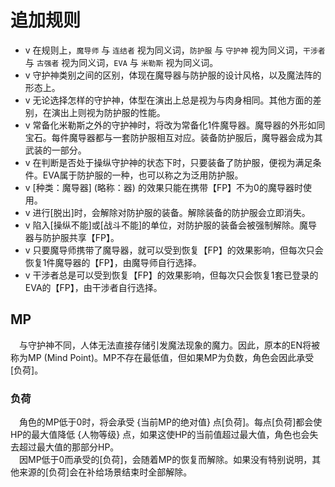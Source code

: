 # 追加规则
- <span class=V>v</span> 在规则上，`魔导师` 与 `连结者` 视为同义词，`防护服` 与 `守护神` 视为同义词，`干涉者` 与 `古强者` 视为同义词，`EVA` 与 `米勒斯` 视为同义词。
- <span class=V>v</span> 守护神类别之间的区别，体现在魔导器与防护服的设计风格，以及魔法阵的形态上。
- <span class=V>v</span> 无论选择怎样的守护神，体型在演出上总是视为与肉身相同。其他方面的差别，在演出上则视为防护服的性能。
- <span class=V>v</span> 常备化米勒斯之外的守护神时，将改为常备化1件魔导器。魔导器的外形如同宝石。每件魔导器都与一套防护服相互对应。装备防护服后，魔导器会成为其武装的一部分。
- <span class=V>v</span> 在判断是否处于操纵守护神的状态下时，只要装备了防护服，便视为满足条件。EVA属于防护服的一种，也可以称之为泛用防护服。
- <span class=V>v</span> [种类：魔导器] (略称：器) 的效果只能在携带【FP】不为0的魔导器时使用。
- <span class=V>v</span> 进行[脱出]时，会解除对防护服的装备。解除装备的防护服会立即消失。
- <span class=V>v</span> 陷入[操纵不能]或[战斗不能]的单位，对防护服的装备会被强制解除。魔导器与防护服共享【FP】。
- <span class=V>v</span> 只要魔导师携带了魔导器，就可以受到恢复【FP】的效果影响，但每次只会恢复1件魔导器的【FP】，由魔导师自行选择。
- <span class=V>v</span> 干涉者总是可以受到恢复【FP】的效果影响，但每次只会恢复1套已登录的EVA的【FP】，由干涉者自行选择。

## MP
&emsp;与守护神不同，人体无法直接存储引发魔法现象的魔力。因此，原本的EN将被称为MP (Mind Point)。MP不存在最低值，但如果MP为负数，角色会因此承受[负荷]。

### 负荷
&emsp;角色的MP低于0时，将会承受 {当前MP的绝对值} 点[负荷]。每点[负荷]都会使HP的最大值降低 {人物等级} 点，如果这使HP的当前值超过最大值，角色也会失去超过最大值的那部分HP。  
&emsp;因MP低于0而承受的[负荷]，会随着MP的恢复而解除。如果没有特别说明，其他来源的[负荷]会在补给场景结束时全部解除。